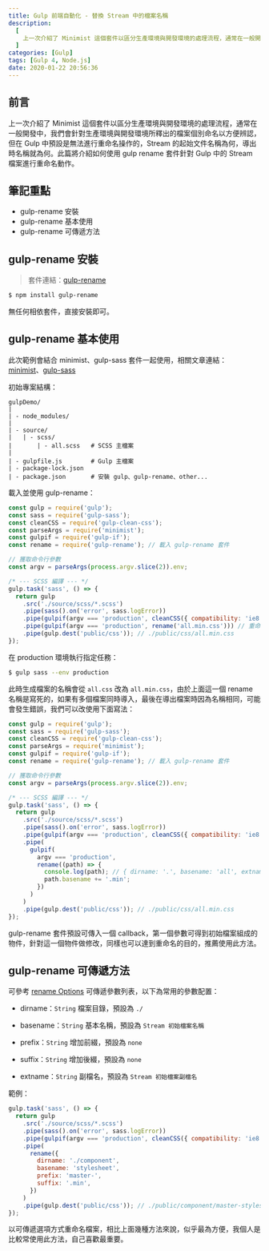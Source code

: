 ```yaml
---
title: Gulp 前端自動化 - 替換 Stream 中的檔案名稱
description:
  [
    上一次介紹了 Minimist 這個套件以區分生產環境與開發環境的處理流程，通常在一般開發中，我們會針對生產環境與開發環境所釋出的檔案個別命名以方便辨認，但在 Gulp 中預設是無法進行重命名操作的，Stream 的起始文件名稱為何，導出時名稱就為何。此篇將介紹如何使用 gulp rename 套件針對 Gulp 中的 Stream 檔案進行重命名動作。,
  ]
categories: [Gulp]
tags: [Gulp 4, Node.js]
date: 2020-01-22 20:56:36
---
```


## 前言

上一次介紹了 Minimist 這個套件以區分生產環境與開發環境的處理流程，通常在一般開發中，我們會針對生產環境與開發環境所釋出的檔案個別命名以方便辨認，但在 Gulp 中預設是無法進行重命名操作的，Stream 的起始文件名稱為何，導出時名稱就為何。此篇將介紹如何使用 gulp rename 套件針對 Gulp 中的 Stream 檔案進行重命名動作。

## 筆記重點

- gulp-rename 安裝
- gulp-rename 基本使用
- gulp-rename 可傳遞方法

## gulp-rename 安裝

> 套件連結：[gulp-rename](https://www.npmjs.com/package/gulp-rename)

```bash
$ npm install gulp-rename
```

無任何相依套件，直接安裝即可。

## gulp-rename 基本使用

<div class="note warning">此次範例會結合 minimist、gulp-sass 套件一起使用，相關文章連結：<a href="https://awdr74100.github.io/2020-01-21-gulp-minimist/" target="_blank">minimist</a>、<a href="https://awdr74100.github.io/2019-12-31-gulp-gulpsass/" target="_blank">gulp-sass</a></div>

初始專案結構：

```plain
gulpDemo/
|
| - node_modules/
|
| - source/
|   | - scss/
|       | - all.scss   # SCSS 主檔案
|
| - gulpfile.js        # Gulp 主檔案
| - package-lock.json
| - package.json       # 安裝 gulp、gulp-rename、other...
```

載入並使用 gulp-rename：

```js
const gulp = require('gulp');
const sass = require('gulp-sass');
const cleanCSS = require('gulp-clean-css');
const parseArgs = require('minimist');
const gulpif = require('gulp-if');
const rename = require('gulp-rename'); // 載入 gulp-rename 套件

// 獲取命令行參數
const argv = parseArgs(process.argv.slice(2)).env;

/* --- SCSS 編譯 --- */
gulp.task('sass', () => {
  return gulp
    .src('./source/scss/*.scss')
    .pipe(sass().on('error', sass.logError))
    .pipe(gulpif(argv === 'production', cleanCSS({ compatibility: 'ie8' })))
    .pipe(gulpif(argv === 'production', rename('all.min.css'))) // 重命名
    .pipe(gulp.dest('public/css')); // ./public/css/all.min.css
});
```

在 production 環境執行指定任務：

```bash
$ gulp sass --env production
```

此時生成檔案的名稱會從 `all.css` 改為 `all.min.css`，由於上面這一個 rename 名稱是寫死的，如果有多個檔案同時導入，最後在導出檔案時因為名稱相同，可能會發生錯誤，我們可以改使用下面寫法：

```js
const gulp = require('gulp');
const sass = require('gulp-sass');
const cleanCSS = require('gulp-clean-css');
const parseArgs = require('minimist');
const gulpif = require('gulp-if');
const rename = require('gulp-rename'); // 載入 gulp-rename 套件

// 獲取命令行參數
const argv = parseArgs(process.argv.slice(2)).env;

/* --- SCSS 編譯 --- */
gulp.task('sass', () => {
  return gulp
    .src('./source/scss/*.scss')
    .pipe(sass().on('error', sass.logError))
    .pipe(gulpif(argv === 'production', cleanCSS({ compatibility: 'ie8' })))
    .pipe(
      gulpif(
        argv === 'production',
        rename((path) => {
          console.log(path); // { dirname: '.', basename: 'all', extname: '.css' }
          path.basename += '.min';
        })
      )
    )
    .pipe(gulp.dest('public/css')); // ./public/css/all.min.css
});
```

gulp-rename 套件預設可傳入一個 callback，第一個參數可得到初始檔案組成的物件，針對這一個物件做修改，同樣也可以達到重命名的目的，推薦使用此方法。

## gulp-rename 可傳遞方法

可參考 [rename Options](https://www.npmjs.com/package/gulp-rename#usage) 可傳遞參數列表，以下為常用的參數配置：

- dirname：`String`
  檔案目錄，預設為 `./`

- basename：`String`
  基本名稱，預設為 `Stream 初始檔案名稱`

- prefix：`String`
  增加前綴，預設為 `none`

- suffix：`String`
  增加後綴，預設為 `none`

- extname：`String`
  副檔名，預設為 `Stream 初始檔案副檔名`

範例：

```js
gulp.task('sass', () => {
  return gulp
    .src('./source/scss/*.scss')
    .pipe(sass().on('error', sass.logError))
    .pipe(gulpif(argv === 'production', cleanCSS({ compatibility: 'ie8' })))
    .pipe(
      rename({
        dirname: './component',
        basename: 'stylesheet',
        prefix: 'master-',
        suffix: '.min',
      })
    )
    .pipe(gulp.dest('public/css')); // ./public/component/master-stylesheet.min.css
});
```

以可傳遞選項方式重命名檔案，相比上面幾種方法來說，似乎最為方便，我個人是比較常使用此方法，自己喜歡最重要。
